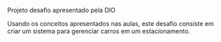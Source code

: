 Projeto desafio apresentado pela DIO

Usando os conceitos apresentados nas aulas, este desafio consiste em criar um sistema para gerenciar carros em um estacionamento.
